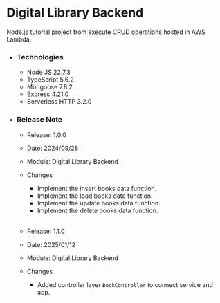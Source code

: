 # Digital Library Backend
Node.js tutorial project from execute CRUD operations hosted in AWS Lambda.

* ### Technologies

  * Node JS 22.7.3
  * TypeScript 5.6.2
  * Mongoose 7.8.2
  * Express 4.21.0
  * Serverless HTTP 3.2.0
  
* ### Release Note

  * Release: 1.0.0
  * Date: 2024/09/28
  * Module: Digital Library Backend
  * Changes
    * Implement the insert books data function.
    * Implement the load books data function.
    * Implement the update books data function.
    * Implement the delete books data function. <br><br>

  * Release: 1.1.0
  * Date: 2025/01/12
  * Module: Digital Library Backend
  * Changes
    * Added controller layer `BookController` to connect service and app.
